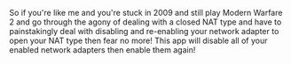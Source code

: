 So if you're like me and you're stuck in 2009 and still play Modern Warfare 2 and go through the agony of dealing with a closed NAT type and have to painstakingly deal with disabling and re-enabling your network adapter to open your NAT type then fear no more! This app will disable all of your enabled network adapters then enable them again! 